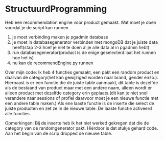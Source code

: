 # StructuurdProgramming
Heb een recommendation engine voor product gemaakt.
Wat moet je doen voordat je de script kan runnen.
1. je moet verbinding maken je pgadmin database
2. je moet in databasegenerator verbinden met mongoDB dat je juiste data heeft(stap 2-3 hoef je niet te doen al je alle data al in pgadmin hebt)
3. run databasegenerator(product is de enige geselecterd laat het runnen hoe het is)
4. nu kan de recommendEngine.py runnen

Over mijn code:
Ik heb 4 functies gemaakt, een pakt een random product en daarvan de category(het kan gewijziged worden naar brand, gender enzo.).
Hiernaast is er een functie die de juiste table aanmaakt, dit table is dezelfde als de bestaand van product maar met een andere naam, alleen wordt er alleen product met dezelfde category erin geplaats.(dit kan je niet snel verandere naar sessions of profiel daarvoor moet je een nieuwe functie met een andere table maken.)
Als ene laaste functie is de inserte die select de juiste producten en zet ze in de nieuwe table.
De laaste functie activeerd alle functies. 


Opmerkingen:
Bij de inserte heb ik het niet werked gekregen dat die de category van de randomgenerator pakt. Hierdoor is dat stukje gehard code.
Aan het begin van de scrip dropped de nieuwe table.
